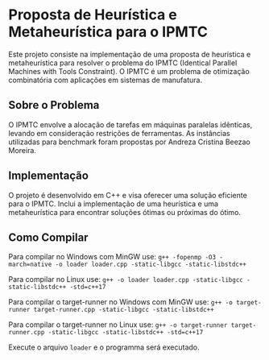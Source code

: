 # Proposta de Heurística e Metaheurística para o IPMTC

Este projeto consiste na implementação de uma proposta de heurística e metaheurística para resolver o problema do IPMTC (Identical Parallel Machines with Tools Constraint). O IPMTC é um problema de otimização combinatória com aplicações em sistemas de manufatura.

## Sobre o Problema

O IPMTC envolve a alocação de tarefas em máquinas paralelas idênticas, levando em consideração restrições de ferramentas. As instâncias utilizadas para benchmark foram propostas por Andreza Cristina Beezao Moreira.

## Implementação

O projeto é desenvolvido em C++ e visa oferecer uma solução eficiente para o IPMTC. Inclui a implementação de uma heurística e uma metaheurística para encontrar soluções ótimas ou próximas do ótimo.

## Como Compilar

Para compilar no Windows com MinGW use: `g++ -fopenmp -O3 -march=native -o loader loader.cpp -static-libgcc -static-libstdc++`

Para compilar no Linux use: `g++ -o loader loader.cpp -static-libgcc -static-libstdc++ -std=c++17`

Para compilar o target-runner no Windows com MinGW use: `g++ -o target-runner target-runner.cpp -static-libgcc -static-libstdc++`

Para compilar o target-runner no Linux use: `g++ -o target-runner target-runner.cpp -static-libgcc -static-libstdc++ -std=c++17`

Execute o arquivo `loader` e o programma será executado.